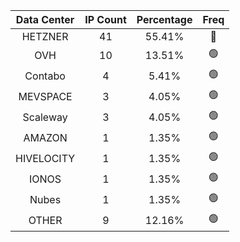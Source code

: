 | Data Center | IP Count | Percentage | Freq |
|:------------:|:--------:|:-----------:|:-----:|
| HETZNER | 41 | 55.41% | 🔴 |
| OVH | 10 | 13.51% | 🟢 |
| Contabo | 4 | 5.41% | 🟢 |
| MEVSPACE | 3 | 4.05% | 🟢 |
| Scaleway | 3 | 4.05% | 🟢 |
| AMAZON | 1 | 1.35% | 🟢 |
| HIVELOCITY | 1 | 1.35% | 🟢 |
| IONOS | 1 | 1.35% | 🟢 |
| Nubes | 1 | 1.35% | 🟢 |
| OTHER | 9 | 12.16% | 🟢 |